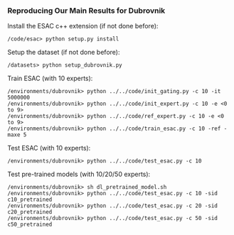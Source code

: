 ### Reproducing Our Main Results for Dubrovnik

Install the ESAC c++ extension (if not done before):

```
/code/esac> python setup.py install
```

Setup the dataset (if not done before):

```
/datasets> python setup_dubrovnik.py
```

Train ESAC (with 10 experts):

```
/environments/dubrovnik> python ../../code/init_gating.py -c 10 -it 5000000
/environments/dubrovnik> python ../../code/init_expert.py -c 10 -e <0 to 9>
/environments/dubrovnik> python ../../code/ref_expert.py -c 10 -e <0 to 9>
/environments/dubrovnik> python ../../code/train_esac.py -c 10 -ref -maxe 5
```

Test ESAC (with 10 experts):
```
/environments/dubrovnik> python ../../code/test_esac.py -c 10
```

Test pre-trained models (with 10/20/50 experts):
```
/environments/dubrovnik> sh dl_pretrained_model.sh
/environments/dubrovnik> python ../../code/test_esac.py -c 10 -sid c10_pretrained
/environments/dubrovnik> python ../../code/test_esac.py -c 20 -sid c20_pretrained
/environments/dubrovnik> python ../../code/test_esac.py -c 50 -sid c50_pretrained
```

